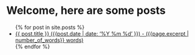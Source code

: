 # Welcome, here are some posts

<ul>
  {% for post in site.posts %}
    <li>
      <a href="{{ post.url }}">{{ post.title }} ({{post.date | date: ‘%Y %m %d’ }}) - ({{page.excerpt | number_of_words}} words)</a>
    </li>
  {% endfor %}
</ul>